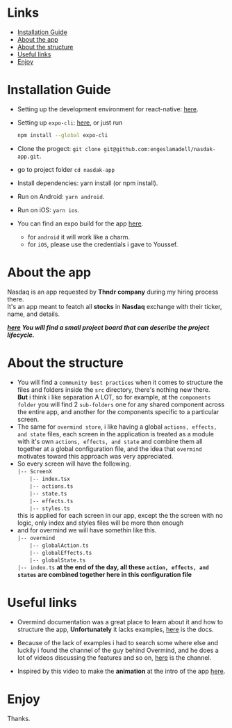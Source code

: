 # Links
* [Installation Guide](#installation-guide)
* [About the app](#about-the-app)
* [About the structure](#about-the-structure)
* [Useful links](#useful-links)
* [Enjoy](#enjoy)

# Installation Guide

* Setting up the development environment for react-native: [here](https://reactnative.dev/docs/environment-setup).

* Setting up ```expo-cli```: [here](https://docs.expo.dev/get-started/installation/), or just run
   ```bash
   npm install --global expo-cli
   ```
* Clone the progect: ```git clone git@github.com:engeslamadell/nasdak-app.git```.

* go to project folder ```cd nasdak-app```

* Install dependencies: yarn install (or npm install).

* Run on Android: ```yarn android```.

* Run on iOS: ```yarn ios```.

* You can find an expo build for the app [here](https://expo.dev/@thndr/nasdak). 

  - for ```android``` it will work like a charm.  
  - for ```iOS```, please use the credentials i gave to Youssef.

# About the app

Nasdaq is an app requested by **Thndr company** during my hiring process there.  
It's an app meant to featch all **stocks** in **Nasdaq** exchange with their ticker, name, and details.  

***[here](https://github.com/engeslamadell/nasdak-app/projects/1) You will find a small project board that can describe the project lifecycle.***

# About the structure

* You will find a ```community best practices``` when it comes to structure the files and folders inside the ```src``` directory, there's nothing new there.  
**But** i think i like separation A LOT, so for example, at the ```components folder``` you will find 2 ```sub-folders``` one for any shared component across the entire app, and another for the components specific to a particular screen.
* The same for ```overmind store```, i like having a global ```actions, effects, and state``` files, each screen in the application is treated as a module with it's own ```actions, effects, and state``` and combine them all together at a global configuration file, and the idea that ```overmind``` motivates toward this approach was very appreciated.
* So every screen will have the following.  
```|-- ScreenX```  
&nbsp;&nbsp;&nbsp;&nbsp;&nbsp;&nbsp;&nbsp;```|-- index.tsx```  
&nbsp;&nbsp;&nbsp;&nbsp;&nbsp;&nbsp;&nbsp;```|-- actions.ts```  
&nbsp;&nbsp;&nbsp;&nbsp;&nbsp;&nbsp;&nbsp;```|-- state.ts```  
&nbsp;&nbsp;&nbsp;&nbsp;&nbsp;&nbsp;&nbsp;```|-- effects.ts```  
&nbsp;&nbsp;&nbsp;&nbsp;&nbsp;&nbsp;&nbsp;```|-- styles.ts```  
this is applied for each screen in our app, except the the screen with no logic, only index and styles files will be more then enough  
* and for overmind we will have somethin like this.  
```|-- overmind```  
&nbsp;&nbsp;&nbsp;&nbsp;&nbsp;&nbsp;&nbsp;```|-- globalAction.ts```  
&nbsp;&nbsp;&nbsp;&nbsp;&nbsp;&nbsp;&nbsp;```|-- globalEffects.ts```  
&nbsp;&nbsp;&nbsp;&nbsp;&nbsp;&nbsp;&nbsp;```|-- globalState.ts```  
```|-- index.ts```  **at the end of the day, all these ```action, effects, and states``` are combined together here in this configuration file**



# Useful links

* Overmind documentation was a great place to learn about it and how to structure the app, **Unfortunately** it lacks examples, [here](https://overmindjs.org/) is the docs.

* Because of the lack of examples i had to search some where else and luckily i found the channel of the guy behind Overmind, and he does a lot of videos discussing the features and so on, [here](https://www.youtube.com/user/chjo2113) is the channel.

* Inspired by this video to make the **animation** at the intro of the app [here](https://www.youtube.com/watch?v=YE7c6ch2msY&t=1s).

# Enjoy

Thanks.